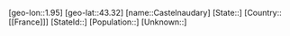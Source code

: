 ﻿---
location: [43.32,1.95]
type: City
tags:
- geo/City


SpocWebEntityId: 29510
isDeleted: false
confidential: public

---
[geo-lon::1.95]
[geo-lat::43.32]
[name::Castelnaudary]
[State::]
[Country::[[France]]]
[StateId::]
[Population::]
[Unknown::]

